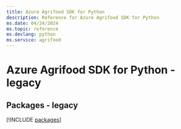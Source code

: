 ```yaml
---
title: Azure Agrifood SDK for Python
description: Reference for Azure Agrifood SDK for Python
ms.date: 04/24/2024
ms.topic: reference
ms.devlang: python
ms.service: agrifood
---
```

# Azure Agrifood SDK for Python - legacy
## Packages - legacy
[!INCLUDE [packages](agrifood-index.md)]